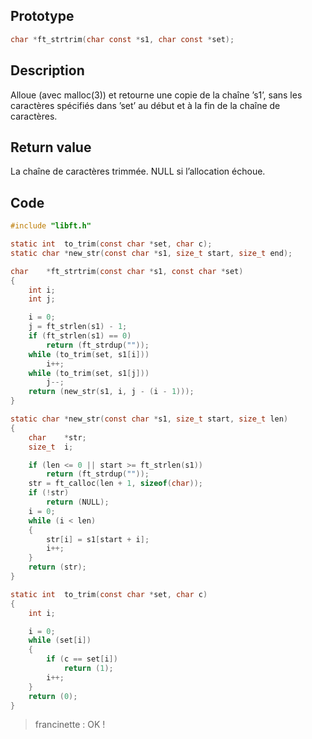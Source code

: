 ## Prototype

```c
char *ft_strtrim(char const *s1, char const *set);
```

## Description

Alloue (avec malloc(3)) et retourne une copie de
la chaîne ’s1’, sans les caractères spécifiés
dans ’set’ au début et à la fin de la chaîne de
caractères.

## Return value

La chaîne de caractères trimmée.
NULL si l’allocation échoue.

## Code

```c
#include "libft.h"

static int	to_trim(const char *set, char c);
static char	*new_str(const char *s1, size_t start, size_t end);

char	*ft_strtrim(const char *s1, const char *set)
{
	int	i;
	int	j;

	i = 0;
	j = ft_strlen(s1) - 1;
	if (ft_strlen(s1) == 0)
		return (ft_strdup(""));
	while (to_trim(set, s1[i]))
		i++;
	while (to_trim(set, s1[j]))
		j--;
	return (new_str(s1, i, j - (i - 1)));
}

static char	*new_str(const char *s1, size_t start, size_t len)
{
	char	*str;
	size_t	i;

	if (len <= 0 || start >= ft_strlen(s1))
		return (ft_strdup(""));
	str = ft_calloc(len + 1, sizeof(char));
	if (!str)
		return (NULL);
	i = 0;
	while (i < len)
	{
		str[i] = s1[start + i];
		i++;
	}
	return (str);
}

static int	to_trim(const char *set, char c)
{
	int	i;

	i = 0;
	while (set[i])
	{
		if (c == set[i])
			return (1);
		i++;
	}
	return (0);
}
```

> francinette : OK !